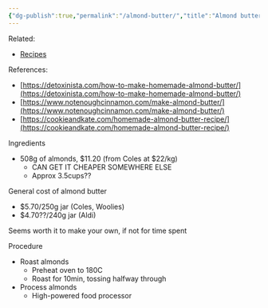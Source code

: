```yaml
---
{"dg-publish":true,"permalink":"/almond-butter/","title":"Almond butter","tags":["recipe"],"created":"2022-10-28","updated":"2022-10-28"}
---
```



Related:

- [Recipes](/recipes/)

References:

- [https://detoxinista.com/how-to-make-homemade-almond-butter/](https://detoxinista.com/how-to-make-homemade-almond-butter/)
- [https://www.notenoughcinnamon.com/make-almond-butter/](https://www.notenoughcinnamon.com/make-almond-butter/)
- [https://cookieandkate.com/homemade-almond-butter-recipe/](https://cookieandkate.com/homemade-almond-butter-recipe/)

Ingredients

- 508g of almonds, $11.20 (from Coles at $22/kg)
  - CAN GET IT CHEAPER SOMEWHERE ELSE
  - Approx 3.5cups??

General cost of almond butter

- $5.70/250g jar (Coles, Woolies)
- $4.70??/240g jar (Aldi)

Seems worth it to make your own, if not for time spent

Procedure

- Roast almonds
  - Preheat oven to 180C
  - Roast for 10min, tossing halfway through
- Process almonds
  - High-powered food processor
